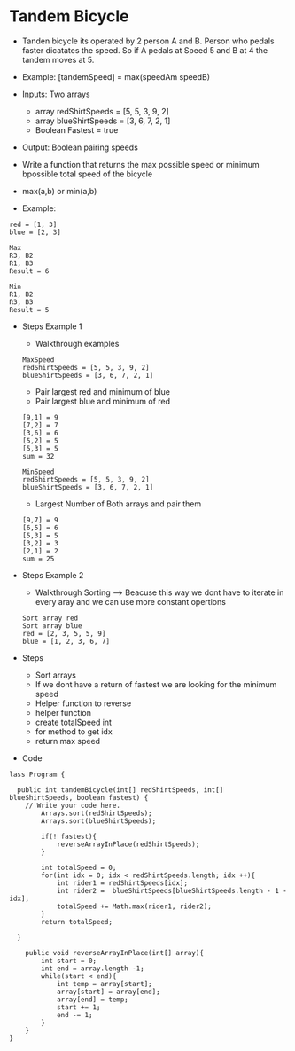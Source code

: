 # Tandem Bicycle
* Tanden bicycle its operated by 2 person A and B. Person who pedals faster dicatates the speed. So if A pedals at Speed 5 and B at 4 the tandem moves at 5.
* Example: [tandemSpeed] = max(speedAm speedB)
 * Inputs: Two arrays
    * array redShirtSpeeds = [5, 5, 3, 9, 2]
    * array blueShirtSpeeds = [3, 6, 7, 2, 1]
    * Boolean Fastest = true
* Output: Boolean pairing speeds

* Write a function that returns the max possible speed or minimum bpossible total speed of the bicycle

* max(a,b) or min(a,b)

* Example:
```
red = [1, 3]
blue = [2, 3]

Max
R3, B2
R1, B3
Result = 6

Min
R1, B2
R3, B3
Result = 5
```
* Steps Example 1
    * Walkthrough examples
    ```
    MaxSpeed
    redShirtSpeeds = [5, 5, 3, 9, 2]
    blueShirtSpeeds = [3, 6, 7, 2, 1]
    ```
    * Pair largest red and minimum of blue
    * Pair largest blue and minimum of red
    ```
    [9,1] = 9
    [7,2] = 7
    [3,6] = 6
    [5,2] = 5
    [5,3] = 5
    sum = 32
    ```
    ```
    MinSpeed
    redShirtSpeeds = [5, 5, 3, 9, 2]
    blueShirtSpeeds = [3, 6, 7, 2, 1]
    ```
    * Largest Number of Both arrays and pair them
    ```
    [9,7] = 9
    [6,5] = 6
    [5,3] = 5
    [3,2] = 3
    [2,1] = 2
    sum = 25
    ```
* Steps Example 2
    * Walkthrough Sorting --> Beacuse this way we dont have to iterate in every aray and we can use more constant opertions
    ```
    Sort array red
    Sort array blue
    red = [2, 3, 5, 5, 9]
    blue = [1, 2, 3, 6, 7]
    ```

* Steps
    * Sort arrays
    * If we dont have a return of fastest we are looking for the minimum speed
    * Helper function to reverse
    * helper function
    *  create totalSpeed int
    * for method to get idx
    * return max speed

* Code
```
lass Program {

  public int tandemBicycle(int[] redShirtSpeeds, int[] blueShirtSpeeds, boolean fastest) {
    // Write your code here.
		Arrays.sort(redShirtSpeeds);
		Arrays.sort(blueShirtSpeeds);
			
		if(! fastest){
			reverseArrayInPlace(redShirtSpeeds);
		}
		
		int totalSpeed = 0;
		for(int idx = 0; idx < redShirtSpeeds.length; idx ++){
			int rider1 = redShirtSpeeds[idx];
			int rider2 =  blueShirtSpeeds[blueShirtSpeeds.length - 1 - idx];
			totalSpeed += Math.max(rider1, rider2);
		}
		return totalSpeed;
  
  }
	
	public void reverseArrayInPlace(int[] array){
		int start = 0;
		int end = array.length -1;
		while(start < end){
			int temp = array[start];
			array[start] = array[end];
			array[end] = temp;
			start += 1;
			end -= 1;
		}
	}
}
```